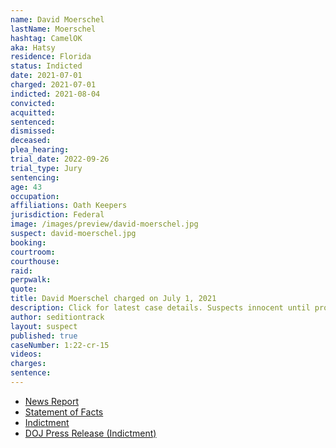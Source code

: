 ```yaml
---
name: David Moerschel
lastName: Moerschel
hashtag: CamelOK
aka: Hatsy
residence: Florida
status: Indicted
date: 2021-07-01
charged: 2021-07-01
indicted: 2021-08-04
convicted:
acquitted:
sentenced:
dismissed:
deceased:
plea_hearing:
trial_date: 2022-09-26
trial_type: Jury
sentencing:
age: 43
occupation:
affiliations: Oath Keepers
jurisdiction: Federal
image: /images/preview/david-moerschel.jpg
suspect: david-moerschel.jpg
booking:
courtroom:
courthouse:
raid:
perpwalk:
quote:
title: David Moerschel charged on July 1, 2021
description: Click for latest case details. Suspects innocent until proven guilty.
author: seditiontrack
layout: suspect
published: true
caseNumber: 1:22-cr-15
videos:
charges:
sentence:
---
```


- [News Report](https://www.washingtonpost.com/local/legal-issues/oathkeeper-arrested-david-moerschel/2021/07/02/0f54d5aa-db5d-11eb-9bbb-37c30dcf9363_story.html)
- [Statement of Facts](https://www.justice.gov/usao-dc/case-multi-defendant/file/1408901/download)
- [Indictment](https://www.justice.gov/usao-dc/case-multi-defendant/file/1514906/download)
- [DOJ Press Release (Indictment)](https://www.justice.gov/usao-dc/pr/fifth-superseding-indictment-unsealed-oath-keeper-conspiracy-case-related-jan-6-capitol)
